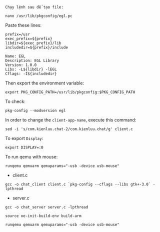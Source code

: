 ```Chạy lệnh sau để tạo file:```


```shell
nano /usr/lib/pkgconfig/egl.pc
```

Paste these lines:
```text
prefix=/usr
exec_prefix=${prefix}
libdir=${exec_prefix}/lib
includedir=${prefix}/include

Name: EGL
Description: EGL Library
Version: 1.0.0
Libs: -L${libdir} -lEGL
Cflags: -I${includedir}
```
Then export the environment variable:
```shell
export PKG_CONFIG_PATH=/usr/lib/pkgconfig:$PKG_CONFIG_PATH
```
To check: 
```shell
pkg-config --modversion egl
```
In order to change the ``client-app-name``, execute this command:
```shell
sed -i 's/com.kienluu.chat-2/com.kienluu.chat/g' client.c
```

To export ``Display``:
```shell
export DISPLAY=:0
```

To run qemu with mouse:
```shell
runqemu qemuarm qemuparams="-usb -device usb-mouse"
```

* client.c
```shell
gcc -o chat_client client.c `pkg-config --cflags --libs gtk+-3.0` -lpthread
```
* server.c
```shell
gcc -o chat_server server.c -lpthread
```


```shell
source oe-init-build-env build-arm
```

```shell
runqemu qemuarm qemuparams="-usb -device usb-mouse"
```